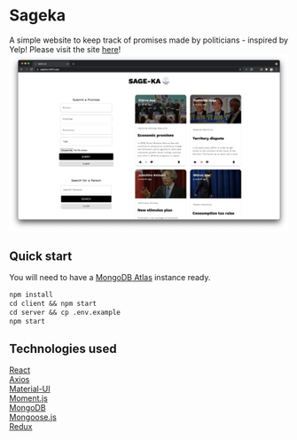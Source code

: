 # Sageka

A simple website to keep track of promises made by politicians - inspired by Yelp!
Please visit the site [here](https://sageka.netlify.app/)!
![home](./home.png)

## Quick start

You will need to have a [MongoDB Atlas](https://www.mongodb.com/) instance ready.

```
npm install
cd client && npm start
cd server && cp .env.example
npm start
```

## Technologies used

[React](https://reactjs.org/)\
[Axios](https://axios-http.com/docs/intro)\
[Material-UI](https://material-ui.com/)\
[Moment.js](https://momentjs.com/)\
[MongoDB](https://www.mongodb.com/)\
[Mongoose.js](https://mongoosejs.com/docs/api.html)\
[Redux](https://redux.js.org/)
